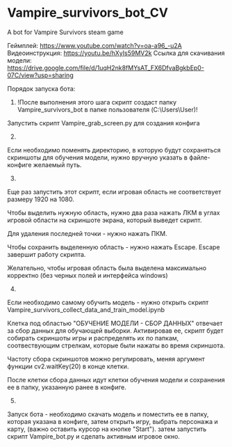 # Vampire_survivors_bot_CV
A bot for Vampire Survivors steam game

Геймплей: https://www.youtube.com/watch?v=oa-a96_-u2A
Видеоинструкция: https://youtu.be/hXyIs59MV2k
Ссылка для скачивания модели: https://drive.google.com/file/d/1uqH2nk8fMYsAT_FX6DfvaBgkbEp0-07C/view?usp=sharing

Порядок запуска бота:

1) !После выполнения этого шага скрипт создаст папку Vampire_survivors_bot в папке пользователя (C:\Users\User)!

Запустить скрипт Vampire_grab_screen.py для создания конфига 

2)
Если необходимо поменять директорию, в которую будут сохраняться 
скриншоты для обучения модели, нужно вручную указать в файле-конфиге желаемый путь.

3)
Еще раз запустить этот скрипт, если игровая область не соответствует размеру 1920 на 1080.

Чтобы выделить нужную область, нужно два раза нажать ЛКМ в углах игровой области на скриншоте экрана, который выведет скрипт.

Для удаления последней точки - нужно нажать ПКМ.

Чтобы сохранить выделенную область - нужно нажать Escape. Escape завершит работу скрипта.

Желательно, чтобы игровая область была выделена максимально корректно (без черных полей и интерфейса windows)

4)
Если необходимо самому обучить модель - нужно открыть скрипт Vampire_survivors_collect_data_and_train_model.ipynb 

Клетка под областью "ОБУЧЕНИЕ МОДЕЛИ - СБОР ДАННЫХ" отвечает за сбор данных для обучающей выборки. Активировав ее, скрипт будет собирать скриншоты игры и распределять их по папкам, соотвествующим стрелкам, которые были нажаты во время скриншота.

Частоту сбора скриншотов можно регулировать, меняя аргумент функции cv2.waitKey(20) в конце клетки.

После клетки сбора данных идут клетки обучения модели и сохранения ее в папку, указанную ранее в конфиге.

5)
Запуск бота - необходимо скачать модель и поместить ее в папку, которая указана в конфиге, затем открыть игру, выбрать персонажа и карту, (важно оставить курсор на кнопке "Start"). затем запустить скрипт Vampire_bot.py и сделать активным игровое окно.
